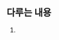 ## 다루는 내용
1. <script> 요소 사용
2. 인라인 스크립트와 외부 스크립트의 비교
3. 문서 모드가 자바스크립트에 미치는 영향
4. 자바스크립트가 비활성화된 상황에 대한 대비
  
    
### 1. <Script> 요소
여섯가지의 속성이 있다.
1. async
    - 비동기 옵션으로 스크립트를 받지만, 페이지 로딩은 방해하지 않음. `외부 스크립트를 불러올 때만 유효`
2. charset
    - 코드의 문자셋 지정 (자주 사용X)
3. defer
    - 문서의 콘텐츠를 완전히 표시할 때까지 스크립트 실행을 지연해도 OK, `외부 스크립트를 불러올 때만 유효`
4. language
    - Deprecated
5. src
    - 외부 파일 위치 지정
    - ```javascript
      <script src="example.js"></script>
      ```
6. type
    - language 대체, 콘텐츠 타입([마임 타입](https://developer.mozilla.org/ko/docs/Web/HTTP/Basics_of_HTTP/MIME_types)) 지정
    - application/javascript, text/javascript(생략가능, default값)
    - ```javascript
        <script type="text/javascript">
        function blah() {}
        ```  
          
* 코드를 가져온 방법과 관계 없이 코드는 위에서 아래로 순차적으로 해석되며, 예외는 defer 과 async 속성이 있을 때 뿐이다.
    
> 자바스크립트 파일은 보통 *.js 라는 확장자를 붙이지만, 브라우저는 js 파일을 불러올 때 확장자를 확인하지 않기 때문에 필수는 아니다.  
> 하지만 서버에서 종종 파일 확장자를 기준으로 응답에 쓸 마임 타입을 결정하는 경우도 있으므로 염두해 둬야 함

* __`<script> 와 </script> 사이에 스크립트 코드가 있고 src 속성을 사용하고 있다면 인라인 코드는 무시됨`__

* 일반적으로 자바스크립트 코드를 모두 <body> 요소 안에 페이지 콘텐츠 마지막에 쓰는데, 자바스크립트 파일을 전부 <head> 요소에서 불러온다면  
전부 받고, 파싱하고, 해석이 끝날 때까지 페이지 랜더링이 멈추기 때문임 (페이지 렌더링이 지연되면 흰 화면만 보임)
```html
    <html>
      <head>
        <title> title <title>
      </head>
      <body>
        <!-- contents -->
        <script type="text/javascript" src="example1.js"></script>
      </body>
    </html>
```

* defer 속성을 설정하면 해당 요소를 만나는 즉시 코드를 내려받지만 실행은 지연한다.  
외부 스크립트를 불러올 때만 유효하며, 인라인 스크립트의 defer 속성은 무시한다.

* async 속성은 defer 와 같이 외부스크립트에만 적용된다는 점은 비슷하나, 스크립트가 순차적으로 실행된다는 보장이 없다.  
비동기는 페이지의 load 이벤트 전에는 실행되지만, DOM ContentLoaded 이벤트보다 반드시 앞선다는 보장이 없으므로 (비동기니까) DOM 을 조작하는 스크립트는 async 으로 불러오지 않는 편이 좋음

### 인라인 코드와 외부 파일
